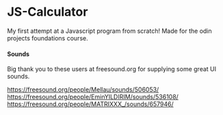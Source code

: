 # JS-Calculator

My first attempt at a Javascript program from scratch! Made for the odin projects foundations course.

#### Sounds
Big thank you to these users at freesound.org for supplying some great UI sounds.

https://freesound.org/people/Mellau/sounds/506053/
https://freesound.org/people/EminYILDIRIM/sounds/536108/
https://freesound.org/people/MATRIXXX_/sounds/657946/
